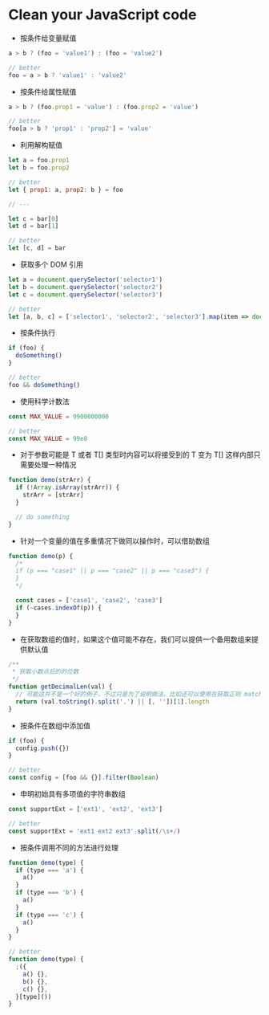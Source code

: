# Clean your JavaScript code

- 按条件给变量赋值

```js
a > b ? (foo = 'value1') : (foo = 'value2')

// better
foo = a > b ? 'value1' : 'value2'
```

- 按条件给属性赋值

```js
a > b ? (foo.prop1 = 'value') : (foo.prop2 = 'value')

// better
foo[a > b ? 'prop1' : 'prop2'] = 'value'
```

- 利用解构赋值

```js
let a = foo.prop1
let b = foo.prop2

// better
let { prop1: a, prop2: b } = foo

// ---

let c = bar[0]
let d = bar[1]

// better
let [c, d] = bar
```

- 获取多个 DOM 引用

```js
let a = document.querySelector('selector1')
let b = document.querySelector('selector2')
let c = document.querySelector('selector3')

// better
let [a, b, c] = ['selector1', 'selector2', 'selector3'].map(item => document.querySelector(item))
```

- 按条件执行

```js
if (foo) {
  doSomething()
}

// better
foo && doSomething()
```

- 使用科学计数法

```js
const MAX_VALUE = 9900000000

// better
const MAX_VALUE = 99e8
```

- 对于参数可能是 T 或者 T[] 类型时内容可以将接受到的 T 变为 T[] 这样内部只需要处理一种情况

```js
function demo(strArr) {
  if (!Array.isArray(strArr)) {
    strArr = [strArr]
  }

  // do something
}
```

- 针对一个变量的值在多重情况下做同以操作时，可以借助数组

```js
function demo(p) {
  /*
  if (p === "case1" || p === "case2" || p === "case3") {
  }
  */

  const cases = ['case1', 'case2', 'case3']
  if (~cases.indexOf(p)) {
  }
}
```

- 在获取数组的值时，如果这个值可能不存在，我们可以提供一个备用数组来提供默认值

```js
/**
 * 获取小数点后的的位数
 */
function getDecimalLen(val) {
  // 可能这并不是一个好的例子，不过只是为了说明做法，比如还可以使用在获取正则 match 匹配的结果
  return (val.toString().split('.') || [, ''])[1].length
}
```

- 按条件在数组中添加值

```js
if (foo) {
  config.push({})
}

// better
const config = [foo && {}].filter(Boolean)
```

- 申明初始具有多项值的字符串数组

```js
const supportExt = ['ext1', 'ext2', 'ext3']

// better
const supportExt = 'ext1 ext2 ext3'.split(/\s+/)
```

- 按条件调用不同的方法进行处理

```js
function demo(type) {
  if (type === 'a') {
    a()
  }
  if (type === 'b') {
    a()
  }
  if (type === 'c') {
    a()
  }
}

// better
function demo(type) {
  ;({
    a() {},
    b() {},
    c() {},
  }[type]())
}
```
